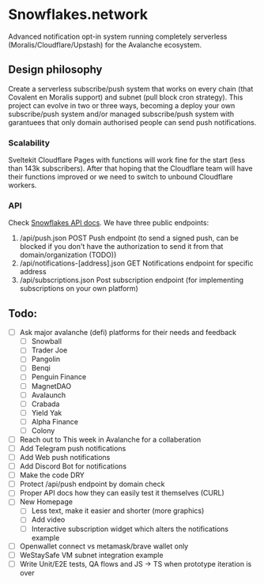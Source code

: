 # Snowflakes.network

Advanced notification opt-in system running completely serverless (Moralis/Cloudflare/Upstash) for the Avalanche ecosystem.

## Design philosophy

Create a serverless subscribe/push system that works on every chain (that Covalent en Moralis support) and subnet (pull block cron strategy). This project can evolve in two or three ways, becoming a deploy your own subscribe/push system and/or managed subscribe/push system with garantuees that only domain authorised people can send push notifications. 

### Scalability 

Sveltekit Cloudflare Pages with functions will work fine for the start (less than 143k subscribers). After that hoping that the Cloudflare team will have their functions improved or we need to switch to unbound Cloudflare workers. 

### API 

Check [Snowflakes API docs](https://snowflakes.network/api). We have three public endpoints:

1. /api/push.json POST Push endpoint (to send a signed push, can be blocked if you don't have the authorization to send it from that domain/organization (TODO))
2. /api/notifications-[address].json GET Notifications endpoint for specific address
3. /api/subscriptions.json Post subscription endpoint (for implementing subscriptions on your own platform)

## Todo:

- [ ] Ask major avalanche (defi) platforms for their needs and feedback
  - [ ] Snowball
  - [ ] Trader Joe
  - [ ] Pangolin
  - [ ] Benqi
  - [ ] Penguin Finance
  - [ ] MagnetDAO
  - [ ] Avalaunch
  - [ ] Crabada
  - [ ] Yield Yak
  - [ ] Alpha Finance
  - [ ] Colony
- [ ] Reach out to This week in Avalanche for a collaberation
- [ ] Add Telegram push notifications
- [ ] Add Web push notifications
- [ ] Add Discord Bot for notifications
- [ ] Make the code DRY 
- [ ] Protect /api/push endpoint by domain check
- [ ] Proper API docs how they can easily test it themselves (CURL)
- [ ] New Homepage 
  - [ ] Less text, make it easier and shorter (more graphics)
  - [ ] Add video
  - [ ] Interactive subscription widget which alters the notifications example
- [ ] Openwallet connect vs metamask/brave wallet only
- [ ] WeStaySafe VM subnet integration example
- [ ] Write Unit/E2E tests, QA flows and JS -> TS when prototype iteration is over
